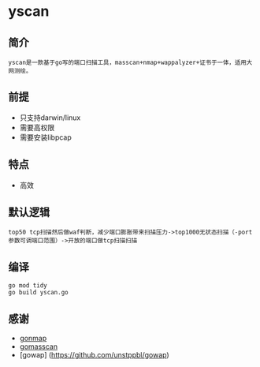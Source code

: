 # yscan
## 简介
    yscan是一款基于go写的端口扫描工具，masscan+nmap+wappalyzer+证书于一体，适用大网测绘。

## 前提

 - 只支持darwin/linux
 - 需要高权限
 - 需要安装libpcap
 
## 特点
 - 高效

## 默认逻辑
    top50 tcp扫描然后做waf判断，减少端口膨胀带来扫描压力->top1000无状态扫描（-port参数可调端口范围）->开放的端口做tcp扫描扫描

## 编译
    go mod tidy
    go build yscan.go

## 感谢
 - [gonmap](https://github.com/lcvvvv/gonmap)
 - [gomasscan](https://github.com/lcvvvv/gomasscan)
 - [gowap] (https://github.com/unstppbl/gowap)
